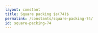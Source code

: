 ```yaml
---
layout: constant
title: Square packing $s(74)$
permalink: /constants/square-packing-74/
id: square-packing-74
---
```

